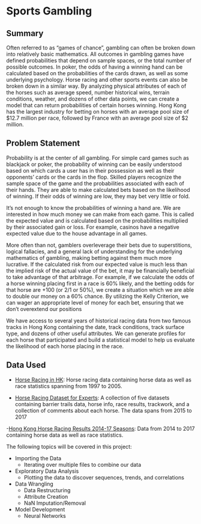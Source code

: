 # Sports Gambling

## Summary

Often referred to as “games of chance”, gambling can often be broken down into relatively basic mathematics. All outcomes in gambling games have defined probabilities that depend on sample spaces, or the total number of possible outcomes. In poker, the odds of having a winning hand can be calculated based on the probabilities of the cards drawn, as well as some underlying psychology.
Horse racing and other sports events can also be broken down in a similar way. By analyzing physical attributes of each of the horses such as average speed, number historical wins, terrain conditions, weather, and dozens of other data points, we can create a model that can return probabilities of certain horses winning. 
Hong Kong has the largest industry for betting on horses with an average pool size of $12.7 million per race, followed by France with an average pool size of $2 million. 


## Problem Statement

Probability is at the center of all gambling. For simple card games such as blackjack or poker, the probability of winning can be easily understood based on which cards a user has in their possession as well as their opponents’ cards or the cards in the flop. Skilled players recognize the sample space of the game and the probabilities associated with each of their hands. They are able to make calculated bets based on the likelihood of winning. If their odds of winning are low, they may bet very little or fold.

It’s not enough to know the probabilities of winning a hand are. We are interested in how much money we can make from each game. This is called the expected value and is calculated based on the probabilities multiplied by their associated gain or loss. For example, casinos have a negative expected value due to the house advantage in all games. 

More often than not, gamblers overleverage their bets due to superstitions, logical fallacies, and a general lack of understanding for the underlying mathematics of gambling, making betting against them much more lucrative. If the calculated risk from our expected value is much less than the implied risk of the actual value of the bet, it may be financially beneficial to take advantage of that arbitrage. For example, if we calculate the odds of a horse winning placing first in a race is 60% likely, and the betting odds for that horse are +100 (or 2/1  or 50%), we create a situation which we are able to double our money on a 60% chance. By utilizing the Kelly Criterion, we can wager an appropriate level of money for each bet, ensuring that we don’t overextend our positions

We have access to several years of historical racing data from two famous tracks in Hong Kong containing the date, track conditions, track surface type, and dozens of other useful attributes. We can generate profiles for each horse that participated and build a statistical model to help us evaluate the likelihood of each horse placing in the race. 

## Data Used

- [Horse Racing in HK](https://www.kaggle.com/gdaley/hkracing):
Horse racing data containing horse data as well as race statistics spanning from 1997 to 2005. 


- [Horse Racing Dataset for Experts](https://www.kaggle.com/hrosebaby/horse-racing-dataset-for-experts-hong-kong):
A collection of five datasets containing barrier trails data, horse info, race results, trackwork, and a collection of comments about each horse. The data spans from 2015 to 2017

-[Hong Kong Horse Racing Results 2014-17 Seasons](https://www.kaggle.com/lantanacamara/hong-kong-horse-racing?select=race-result-race.csv):
Data from 2014 to 2017 containing horse data as well as race statistics. 



The following topics will be covered in this project:
* Importing the Data
  * Iterating over multiple files to combine our data
* Exploratory Data Analysis
  * Plotting the data to discover sequences, trends, and correlations 
* Data Wrangling
  * Data Restructuring
  * Attribute Creation
  * NaN Imputation/Removal
* Model Development
  * Neural Networks

